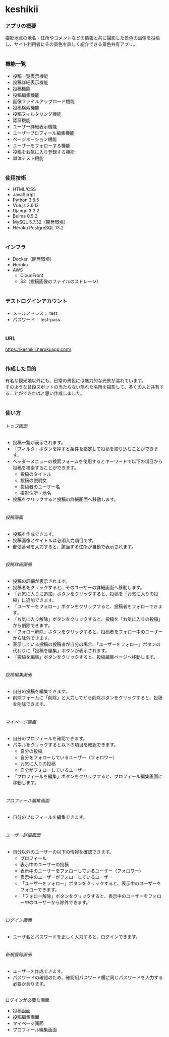 # keshikii

### アプリの概要

撮影地点の地名・住所やコメントなどの情報と共に撮影した景色の画像を投稿し、サイト利用者にその景色を詳しく紹介できる景色共有アプリ。<br><br>


### 機能一覧

- 投稿一覧表示機能
- 投稿詳細表示機能
- 投稿機能
- 投稿編集機能
- 画像ファイルアップロード機能
- 投稿検索機能
- 投稿フィルタリング機能
- 認証機能
- ユーザー詳細表示機能
- ユーザープロフィール編集機能
- ページネーション機能
- ユーザーをフォローする機能
- 投稿をお気に入り登録する機能
- 単体テスト機能<br><br>


### 使用技術

- HTML/CSS
- JavaScript 
- Python 3.8.5
- Vue.js 2.6.12
- Django 3.2.2
- Bulma 0.9.2
- MySQL 5.7.32（開発環境）
- Heroku PostgreSQL 13.2<br><br>


### インフラ

- Docker（開発環境）
- Heroku
- AWS
  - CloudFront
  - S3（投稿画像のファイルのストレージ）<br><br>


### テストログインアカウント

- メールアドレス： test
- パスワード： test-pass<br><br>


### URL

https://keshikii.herokuapp.com/<br><br>


### 作成した目的

有名な観光地以外にも、日常の景色には魅力的な光景が溢れています。<br>
そのような普段スポットの当たらない隠れた名所を撮影して、多くの人と共有することができればと思い作成しました。<br><br>


### 使い方

###### トップ画面
- 投稿一覧が表示されます。
- 「フィルタ」ボタンを押すと条件を指定して投稿を絞り込むことができます。
- ヘッダーメニューの検索フォームを使用するとキーワードで以下の項目から投稿を検索することができます。
  - 投稿のタイトル
  - 投稿の説明文
  - 投稿者のユーザー名
  - 撮影住所・地名
- 投稿をクリックすると投稿の詳細画面へ移動します。<br><br>

###### 投稿画面
- 投稿を作成できます。
- 投稿画像とタイトルは必須入力項目です。
- 郵便番号を入力すると、該当する住所が自動で表示されます。<br><br>

###### 投稿詳細画面
- 投稿の詳細が表示されます。
- 投稿者をクリックすると、そのユーザーの詳細画面へ移動します。
- 「お気に入りに追加」ボタンをクリックすると、投稿を「お気に入りの投稿」に追加できます。
- 「ユーザーをフォロー」ボタンをクリックすると、投稿者をフォローできます。
- 「お気に入り解除」ボタンをクリックすると、投稿を「お気に入りの投稿」から削除できます。
- 「フォロー解除」ボタンをクリックすると、投稿者をフォロー中のユーザーから除外できます。
- 表示している投稿の投稿者が自分の場合、「ユーザーをフォロー」ボタンの代わりに「投稿を編集」ボタンが表示されます。
- 「投稿を編集」ボタンをクリックすると、投稿編集ページへ移動します。<br><br>

###### 投稿編集画面
- 自分の投稿を編集できます。
- 削除フォームに「削除」と入力してから削除ボタンをクリックすると、投稿を削除できます。<br><br>

###### マイページ画面
- 自分のプロフィールを確認できます。
- パネルをクリックすると以下の項目を確認できます。
  - 自分の投稿
  - 自分をフォローしているユーザー（フォロワー）
  - お気に入りの投稿
  - 自分がフォローしているユーザー
- 「プロフィールを編集」ボタンをクリックすると、プロフィール編集画面に移動します。<br><br>

###### プロフィール編集画面
- 自分のプロフィールを編集できます。<br><br>

###### ユーザー詳細画面
- 自分以外のユーザーの以下の情報を確認できます。
  - プロフィール
  - 表示中のユーザーの投稿
  - 表示中のユーザーをフォローしているユーザー（フォロワー）
  - 表示中のユーザーがフォローしているユーザー
  - 「ユーザーをフォロー」ボタンをクリックすると、表示中のユーザーをフォローできます。
  - 「フォロー解除」ボタンをクリックすると、表示中のユーザーをフォロー中のユーザーから除外できます。<br><br>

###### ログイン画面
- ユーザ名とパスワードを正しく入力すると、ログインできます。<br><br>

###### 新規登録画面
- ユーザーを作成できます。
- パスワードの確認のため、確認用パスワード欄に同じパスワードを入力する必要があります。<br><br>

ログインが必要な画面

- 投稿画面
- 投稿編集画面
- マイページ画面
- プロフィール編集画面<br><br>
